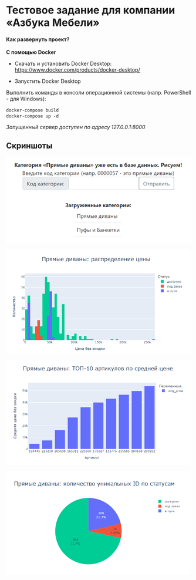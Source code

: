 # Тестовое задание для компании «Азбука Мебели»


#### Как развернуть проект?

**С помощью Docker**

- Скачать и установить Docker Desktop: https://www.docker.com/products/docker-desktop/

- Запустить Docker Desktop

Выполнить команды в консоли операционной системы (напр. PowerShell - для Windows):

    docker-compose build
    docker-compose up -d
    
*Запущенный сервер доступен по адресу 127.0.0.1:8000*


## Скриншоты

<p align="center">
  <img src="https://github.com/EvilPug/furniture_analysis/raw/master/screenshots/category_select.png" />
</p>

<p align="center">
  <img src="https://github.com/EvilPug/furniture_analysis/raw/master/screenshots/graph_1.png" />
</p>

<p align="center">
  <img src="https://github.com/EvilPug/furniture_analysis/raw/master/screenshots/graph_2.png" />
</p>

<p align="center">
  <img src="https://github.com/EvilPug/furniture_analysis/raw/master/screenshots/graph_3.png" />
</p>

